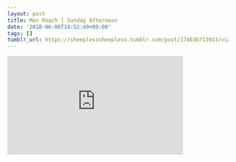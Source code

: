 ```yaml
---
layout: post
title: Max Roach | Sunday Afternoon
date: '2018-06-06T14:52:49+09:00'
tags: []
tumblr_url: https://sheeplesssheepless.tumblr.com/post/174636713913/via-httpswwwyoutubecomwatchv-ogn1lvogtmw
---
```

<iframe width="400" height="225" id="youtube_iframe" src="https://www.youtube.com/embed/ogn1lVOgTMw?feature=oembed&amp;enablejsapi=1&amp;origin=https://safe.txmblr.com&amp;wmode=opaque" frameborder="0" allow="accelerometer; autoplay; encrypted-media; gyroscope; picture-in-picture" allowfullscreen></iframe>  

